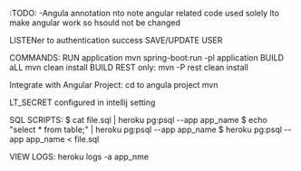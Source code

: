 




:TODO:
-Angula annotation nto note angular related code used solely lto make angular work so hsould not be changed

LISTENer to authentication success
SAVE/UPDATE USER


COMMANDS:
RUN application mvn spring-boot:run -pl application
BUILD aLL mvn clean install
BUILD REST only: mvn -P rest clean install

Integrate with Angular Project:
cd to angula project mvn

LT_SECRET configured in intellij setting

SQL SCRIPTS:
$ cat file.sql | heroku pg:psql --app app_name
$ echo "select * from table;" | heroku pg:psql --app app_name
$ heroku pg:psql --app app_name < file.sql

VIEW LOGS:
heroku logs -a app_nme
